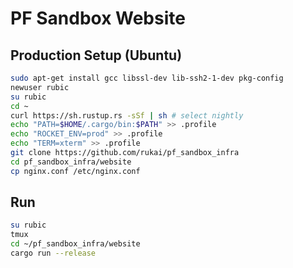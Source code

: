 # PF Sandbox Website

## Production Setup (Ubuntu)

```bash
sudo apt-get install gcc libssl-dev lib-ssh2-1-dev pkg-config
newuser rubic
su rubic
cd ~
curl https://sh.rustup.rs -sSf | sh # select nightly
echo "PATH=$HOME/.cargo/bin:$PATH" >> .profile
echo "ROCKET_ENV=prod" >> .profile
echo "TERM=xterm" >> .profile
git clone https://github.com/rukai/pf_sandbox_infra
cd pf_sandbox_infra/website
cp nginx.conf /etc/nginx.conf
```

## Run

```bash
su rubic
tmux
cd ~/pf_sandbox_infra/website
cargo run --release
```
